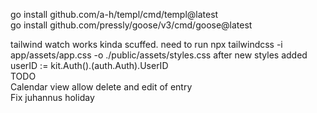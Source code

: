 go install github.com/a-h/templ/cmd/templ@latest <br>
go install github.com/pressly/goose/v3/cmd/goose@latest <br>

tailwind watch works kinda scuffed. need to run npx tailwindcss -i app/assets/app.css -o ./public/assets/styles.css
after new styles added
<br>
userID := kit.Auth().(auth.Auth).UserID
<br>
TODO<br>
Calendar view allow delete and edit of entry<br>
Fix juhannus holiday<br>





